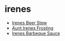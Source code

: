 # irenes

 * [Irenes Beer Stew](../../index/i/irenes-beer-stew-103180.json)
 * [Aunt Irenes Frosting](../../index/a/aunt-irenes-frosting.json)
 * [Irenes Barbeque Sauce](../../index/i/irenes-barbeque-sauce.json)
